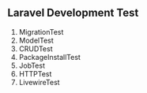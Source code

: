 ## Laravel Development Test

1. MigrationTest
2. ModelTest
3. CRUDTest
4. PackageInstallTest
5. JobTest
6. HTTPTest
7. LivewireTest
